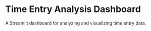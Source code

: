 # Time Entry Analysis Dashboard

A Streamlit dashboard for analyzing and visualizing time entry data.
